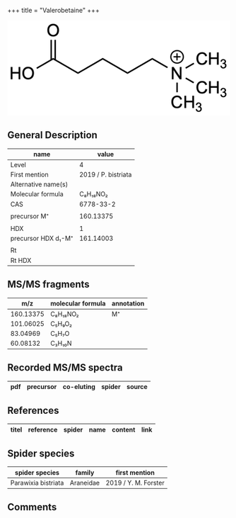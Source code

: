 +++
title = "Valerobetaine"
+++

![](/img/Valerobetaine.png)

## General Description

| name                | value               |
|---------------------|---------------------|
| Level               | 4                   |
| First mention       | 2019 / P. bistriata |
| Alternative name(s) |                     |
| Molecular formula   | C₈H₁₈NO₂            |
| CAS                 | 6778-33-2           |
|                     |                     |
| precursor M⁺        | 160.13375           |
|                     |                     |
| HDX                 | 1                   |
| precursor HDX d₁-M⁺ | 161.14003           |
|                     |                     |
| Rt                  |                     |
| Rt HDX              |                     |

## MS/MS fragments

| m/z       | molecular formula | annotation |
|-----------|-------------------|------------|
| 160.13375 | C₈H₁₈NO₂          | M⁺         |
| 101.06025 | C₅H₉O₂            |            |
| 83.04969  | C₅H₇O             |            |
| 60.08132  | C₃H₁₀N            |            |

## Recorded MS/MS spectra

| pdf | precursor | co-eluting | spider    | source |
|-----|-----------|------------|-----------|--------|

## References

| titel  | reference | spider | name | content | link |
|--------|-----------|--------|------|---------|------|


## Spider species

| spider species      | family    | first mention        |
|---------------------|-----------|----------------------|
| Parawixia bistriata | Araneidae | 2019 / Y. M. Forster |

## Comments
